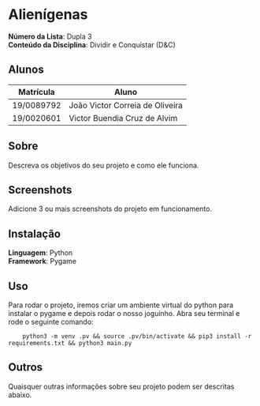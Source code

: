 # Alienígenas

**Número da Lista**: Dupla 3<br>
**Conteúdo da Disciplina**: Dividir e Conquistar (D&C)<br>

## Alunos
|Matrícula | Aluno |
| -- | -- |
| 19/0089792  |  João Victor Correia de Oliveira |
| 19/0020601  |  Victor Buendia Cruz de Alvim |

## Sobre 
Descreva os objetivos do seu projeto e como ele funciona. 

## Screenshots
Adicione 3 ou mais screenshots do projeto em funcionamento.

## Instalação 
**Linguagem**: Python<br>
**Framework**: Pygame<br>

## Uso 
Para rodar o projeto, iremos criar um ambiente virtual do python para instalar o pygame e depois rodar o nosso joguinho. Abra seu terminal e rode o seguinte comando:
```
	python3 -m venv .pv && source .pv/bin/activate && pip3 install -r requirements.txt && python3 main.py
```

## Outros 
Quaisquer outras informações sobre seu projeto podem ser descritas abaixo.




